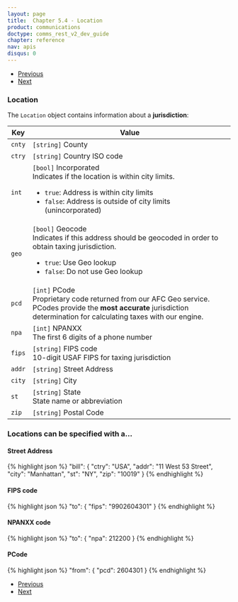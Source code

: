 ```yaml
---
layout: page
title:  Chapter 5.4 - Location
product: communications
doctype: comms_rest_v2_dev_guide
chapter: reference
nav: apis
disqus: 0
---
```


<ul class="pager">
  <li class="previous"><a href="/communications/dev-guide/reference/invoice/"><i class="glyphicon glyphicon-chevron-left"></i>Previous</a></li>
  <li class="next"><a href="/communications/dev-guide/reference/line-item/">Next<i class="glyphicon glyphicon-chevron-right"></i></a></li>
</ul>

<h3>Location</h3>

The <code>Location</code> object contains information about a <b>jurisdiction</b>:

<div class="mobile-table">
  <table class="styled-table">
    <thead>
      <tr>
        <th>Key</th>
        <th>Value</th>
      </tr>
    </thead>
    <tbody>
        <tr>
            <td><code>cnty</code></td>
            <td><code>[string]</code> County</td>
        </tr>
        <tr>
            <td><code>ctry</code></td>
            <td><code>[string]</code> Country ISO code
            </td>
        </tr>
        <tr>
            <td><code>int</code></td>
            <td><code>[bool]</code> Incorporated
                <br/>
                Indicates if the location is within city limits.
                <ul class="dev-guide-list">
                    <li><code>true</code>: Address is within city limits</li>
                    <li><code>false</code>: Address is outside of city limits (unincorporated)</li>
                </ul>
            </td>
        </tr>
        <tr>
            <td><code>geo</code></td>
            <td><code>[bool]</code> Geocode
                <br/>
                Indicates if this address should be geocoded in order to obtain taxing jurisdiction.
                <ul class="dev-guide-list">
                    <li><code>true</code>: Use Geo lookup</li>
                    <li><code>false</code>: Do not use Geo lookup</li>
                </ul>
            </td>
        </tr>
        <tr>
            <td><code>pcd</code></td>
            <td><code>[int]</code> PCode
                <br>
                Proprietary code returned from our AFC Geo service.  PCodes provide the <b>most accurate</b> jurisdiction determination for calculating taxes with our engine.
            </td>
        </tr>
        <tr>
            <td><code>npa</code></td>
            <td><code>[int]</code> NPANXX 
                <br/>
                The first 6 digits of a phone number
            </td>
        </tr>
        <tr>
            <td><code>fips</code></td>
            <td><code>[string]</code> FIPS code
            <br/>
            10-digit USAF FIPS for taxing jurisdiction
            </td>
        </tr>
        <tr>
            <td><code>addr</code></td>
            <td><code>[string]</code> Street Address</td>
        </tr>
        <tr>
            <td><code>city</code></td>
            <td><code>[string]</code> City</td>
        </tr>
        <tr>
            <td><code>st</code></td>
            <td><code>[string]</code> State
            <br/>
            State name or abbreviation
            </td>
        </tr>
        <tr>
            <td><code>zip</code></td>
            <td><code>[string]</code> Postal Code</td>
        </tr>
    </tbody>
  </table>
</div>
<h3>Locations can be specified with a...</h3>

<h4>Street Address</h4>
{% highlight json %}
"bill": {
  "ctry": "USA",
  "addr": "11 West 53 Street",
  "city": "Manhattan",
  "st": "NY",
  "zip": "10019"
}
{% endhighlight %}

<h4>FIPS code</h4>
{% highlight json %}
"to": {
  "fips": "9902604301"
}
{% endhighlight %}

<h4>NPANXX code</h4>
{% highlight json %}
"to": {
  "npa": 212200
}
{% endhighlight %}

<h4>PCode</h4>
{% highlight json %}
"from": {
  "pcd": 2604301
}
{% endhighlight %}

<ul class="pager">
  <li class="previous"><a href="/communications/dev-guide/reference/invoice/"><i class="glyphicon glyphicon-chevron-left"></i>Previous</a></li>
  <li class="next"><a href="/communications/dev-guide/reference/line-item/">Next<i class="glyphicon glyphicon-chevron-right"></i></a></li>
</ul>